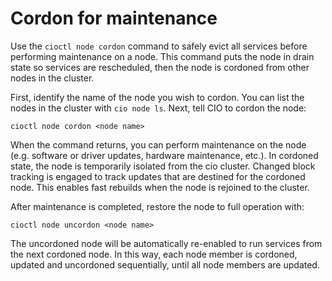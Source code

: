 # Cordon for maintenance

Use the `cioctl node cordon` command to safely evict all services before performing maintenance on a node. This command puts the node in drain state so services are rescheduled, then the node is cordoned from other nodes in the cluster. 

First, identify the name of the node you wish to cordon. You can list the nodes in the cluster with `cio node ls`. Next, tell CIO to cordon the node:
```
cioctl node cordon <node name>
```

When the command returns, you can perform maintenance on the node (e.g. software or driver updates, hardware maintenance, etc.). In cordoned state, the node is temporarily isolated from the cio cluster. Changed block tracking is engaged to track updates that are destined for the cordoned node. This enables fast rebuilds when the node is rejoined to the cluster. 

After maintenance is completed, restore the node to full operation with:
```
cioctl node uncordon <node name>
```
The uncordoned node will be automatically re-enabled to run services from the next cordoned node. In this way, each node member is cordoned, updated and uncordoned sequentially, until all node members are updated. 
